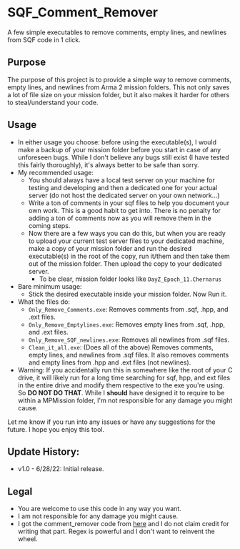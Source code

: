 # SQF_Comment_Remover
A few simple executables to remove comments, empty lines, and newlines from SQF code in 1 click.

## Purpose
The purpose of this project is to provide a simple way to remove comments, empty lines, and newlines from Arma 2 mission folders. This not only saves a lot of file size on your mission folder, but it also makes it harder for others to steal/understand your code.

## Usage
* In either usage you choose: before using the executable(s), I would make a backup of your mission folder before you start in case of any unforeseen bugs. While I don't believe any bugs still exist (I have tested this fairly thoroughly), it's always better to be safe than sorry.
* My recommended usage:
    * You should always have a local test server on your machine for testing and developing and then a dedicated one for your actual server (do not host the dedicated server on your own network...)
    * Write a ton of comments in your sqf files to help you document your own work. This is a good habit to get into. There is no penalty for adding a ton of comments now as you will remove them in the coming steps.
    * Now there are a few ways you can do this, but when you are ready to upload your current test server files to your dedicated machine, make a copy of your mission folder and run the desired executable(s) in the root of the copy, run it/them and then take them out of the mission folder. Then upload the copy to your dedicated server.
        * To be clear, mission folder looks like `DayZ_Epoch_11.Chernarus`
* Bare minimum usage:
    * Stick the desired executable inside your mission folder. Now Run it.
* What the files do:
    * `Only_Remove_Comments.exe`: Removes comments from .sqf, .hpp, and .ext files.
    * `Only_Remove_Emptylines.exe`: Removes empty lines from .sqf, .hpp, and .ext files.
    * `Only_Remove_SQF_newlines.exe`: Removes all newlines from .sqf files.
    * `Clean_it_all.exe`: (Does all of the above) Removes comments, empty lines, and newlines from .sqf files. It also removes comments and empty lines from .hpp and .ext files (not newlines).
* Warning: If you accidentally run this in somewhere like the root of your C drive, it will likely run for a long time searching for sqf, hpp, and ext files in the entire drive and modify them respective to the exe you're using. So **DO NOT DO THAT**. While I __should__ have designed it to require to be within a MPMission folder, I'm not responsible for any damage you might cause.

Let me know if you run into any issues or have any suggestions for the future. I hope you enjoy this tool.


## Update History:
* v1.0 - 6/28/22: Initial release.

## Legal
* You are welcome to use this code in any way you want.
* I am not responsible for any damage you might cause.
* I got the comment_remover code from [here](https://stackoverflow.com/a/18381470) and I do not claim credit for writing that part. Regex is powerful and I don't want to reinvent the wheel.